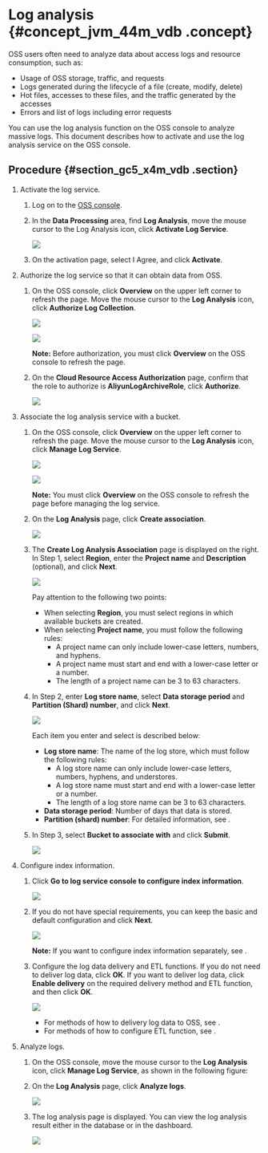 # Log analysis {#concept_jvm_44m_vdb .concept}

OSS users often need to analyze data about access logs and resource consumption, such as:

-   Usage of OSS storage, traffic, and requests
-   Logs generated during the lifecycle of a file \(create, modify, delete\)
-   Hot files, accesses to these files, and the traffic generated by the accesses
-   Errors and list of logs including error requests

You can use the log analysis function on the OSS console to analyze massive logs. This document describes how to activate and use the log analysis service on the OSS console.

## Procedure {#section_gc5_x4m_vdb .section}

1.  Activate the log service.
    1.  Log on to the [OSS console](https://partners-intl.console.aliyun.com/#/oss).
    2.  In the **Data Processing** area, find **Log Analysis**, move the mouse cursor to the Log Analysis icon, click **Activate Log Service**.

        ![](http://static-aliyun-doc.oss-cn-hangzhou.aliyuncs.com/assets/img/4765/15389720922232_en-US.png)

    3.  On the activation page, select I Agree, and click **Activate**.
2.  Authorize the log service so that it can obtain data from OSS.
    1.  On the OSS console, click **Overview** on the upper left corner to refresh the page. Move the mouse cursor to the **Log Analysis** icon, click **Authorize Log Collection**.

        ![](images/2239_en-US.png)

        ![](images/2240_en-US.png)

        **Note:** Before authorization, you must click **Overview** on the OSS console to refresh the page.

    2.  On the **Cloud Resource Access Authorization** page, confirm that the role to authorize is **AliyunLogArchiveRole**, click **Authorize**.

        ![](images/2244_en-US.png)

3.  Associate the log analysis service with a bucket.
    1.  On the OSS console, click **Overview** on the upper left corner to refresh the page. Move the mouse cursor to the **Log Analysis** icon, click **Manage Log Service**.

        ![](images/2239_en-US.png)

        ![](images/2246_en-US.png)

        **Note:** You must click **Overview** on the OSS console to refresh the page before managing the log service.

    2.  On the **Log Analysis** page, click **Create association**.

        ![](images/2249_en-US.png)

    3.  The **Create Log Analysis Association** page is displayed on the right. In Step 1, select **Region**, enter the **Project name** and **Description** \(optional\), and click **Next**.

        ![](images/2252_en-US.png)

        Pay attention to the following two points:

        -   When selecting **Region**, you must select regions in which available buckets are created.
        -   When selecting **Project name**, you must follow the following rules:
            -   A project name can only include lower-case letters, numbers, and hyphens.
            -   A project name must start and end with a lower-case letter or a number.
            -   The length of a project name can be 3 to 63 characters.
    4.  In Step 2, enter **Log store name**, select **Data storage period** and **Partition \(Shard\) number**, and click **Next**.

        ![](images/2257_en-US.png)

        Each item you enter and select is described below:

        -   **Log store name**: The name of the log store, which must follow the following rules:
            -   A log store name can only include lower-case letters, numbers, hyphens, and understores.
            -   A log store name must start and end with a lower-case letter or a number.
            -   The length of a log store name can be 3 to 63 characters.
        -   **Data storage period**: Number of days that data is stored.
        -   **Partition \(shard\) number**: For detailed information, see .
    5.  In Step 3, select **Bucket to associate with** and click **Submit**.

        ![](images/2265_en-US.png)

4.  Configure index information.
    1.  Click **Go to log service console to configure index information**.

        ![](images/2269_en-US.png)

    2.  If you do not have special requirements, you can keep the basic and default configuration and click **Next**.

        ![](images/2272_en-US.png)

        **Note:** If you want to configure index information separately, see .

    3.  Configure the log data delivery and ETL functions. If you do not need to deliver log data, click **OK**. If you want to deliver log data, click **Enable delivery** on the required delivery method and ETL function, and then click **OK**.

        ![](images/2277_en-US.png)

        -   For methods of how to delivery log data to OSS, see .
        -   For methods of how to configure ETL function, see .
5.  Analyze logs.
    1.  On the OSS console, move the mouse cursor to the **Log Analysis** icon, click **Manage Log Service**, as shown in the following figure:
    2.  On the **Log Analysis** page, click **Analyze logs**.

        ![](images/2279_en-US.png)

    3.  The log analysis page is displayed. You can view the log analysis result either in the database or in the dashboard.

        ![](images/2281_en-US.png)


